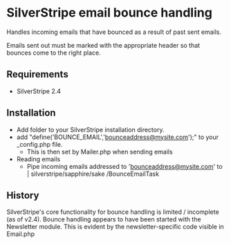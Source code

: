SilverStripe email bounce handling
==================================

Handles incoming emails that have bounced as a result of past sent emails.

Emails sent out must be marked with the appropriate header so that bounces come to the right place.

## Requirements

 * SilverStripe 2.4

## Installation

 * Add folder to your SilverStripe installation directory.
 * add "define('BOUNCE_EMAIL','bounceaddress@mysite.com');" to your _config.php file.
 	- This is then set by Mailer.php when sending emails
 * Reading emails
 	- Pipe incoming emails addressed to 'bounceaddress@mysite.com' to | silverstripe/sapphire/sake /BounceEmailTask


 ## History

SilverStripe's core functionality for bounce handling is limited / incomplete (as of v2.4).
Bounce handling appears to have been started with the Newsletter module. This is evident by
the newsletter-specific code visible in Email.php